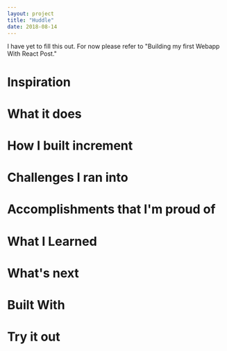 ```yaml
---
layout: project
title: "Huddle"
date: 2018-08-14
---
```

I have yet to fill this out. For now please refer to "Building my first Webapp With React Post."
# Inspiration
# What it does
# How I built increment
# Challenges I ran into
# Accomplishments that I'm proud of
# What I Learned
# What's next
# Built With
# Try it out
